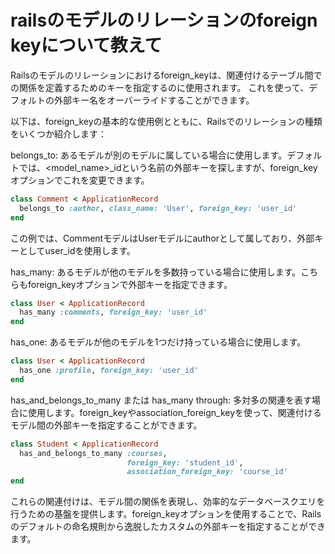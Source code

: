 # railsのモデルのリレーションのforeign keyについて教えて

Railsのモデルのリレーションにおけるforeign_keyは、関連付けるテーブル間での関係を定義するためのキーを指定するのに使用されます。
これを使って、デフォルトの外部キー名をオーバーライドすることができます。

以下は、foreign_keyの基本的な使用例とともに、Railsでのリレーションの種類をいくつか紹介します：

belongs_to:
あるモデルが別のモデルに属している場合に使用します。デフォルトでは、<model_name>_idという名前の外部キーを探しますが、foreign_keyオプションでこれを変更できます。

```ruby
class Comment < ApplicationRecord
  belongs_to :author, class_name: 'User', foreign_key: 'user_id'
end
```

この例では、CommentモデルはUserモデルにauthorとして属しており、外部キーとしてuser_idを使用します。

has_many:
あるモデルが他のモデルを多数持っている場合に使用します。こちらもforeign_keyオプションで外部キーを指定できます。

```ruby
class User < ApplicationRecord
  has_many :comments, foreign_key: 'user_id'
end
```

has_one:
あるモデルが他のモデルを1つだけ持っている場合に使用します。

```ruby
class User < ApplicationRecord
  has_one :profile, foreign_key: 'user_id'
end
```

has_and_belongs_to_many または has_many through:
多対多の関連を表す場合に使用します。foreign_keyやassociation_foreign_keyを使って、関連付けるモデル間の外部キーを指定することができます。

```ruby
class Student < ApplicationRecord
  has_and_belongs_to_many :courses, 
                          foreign_key: 'student_id', 
                          association_foreign_key: 'course_id'
end
```

これらの関連付けは、モデル間の関係を表現し、効率的なデータベースクエリを行うための基盤を提供します。foreign_keyオプションを使用することで、Railsのデフォルトの命名規則から逸脱したカスタムの外部キーを指定することができます。
